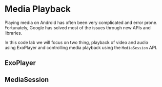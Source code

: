 # Media Playback

Playing media on Android has often been very complicated and error prone. Fortunately, Google has solved most of the issues through new APIs and libraries.

In this code lab we will focus on two thing, playback of video and audio using ExoPlayer and controlling media playback using the `MediaSession` API.
 
## ExoPlayer


## MediaSession

